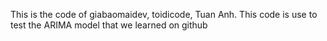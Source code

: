 This is the code of giabaomaidev, toidicode, Tuan Anh.
This code is use to test the ARIMA model that we learned on github
